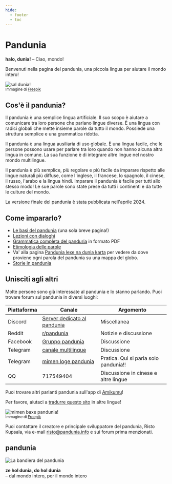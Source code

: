 ```yaml
---
hide:
  - footer
  - toc
---
```


# Pandunia

**halo, dunia!**
– Ciao, mondo!

Benvenuti nella pagina del pandunia,
una piccola lingua per aiutare il mondo intero!

![](http://www.pandunia.info/grafe/halo_dunia.png "sal dunia!")  
<small>Immagine di [Freepik](http://www.freepik.com)</small>

## Cos'è il pandunia?

Il pandunia è una semplice lingua artificiale.
Il suo scopo è aiutare a comunicare tra loro persone che parlano lingue diverse.
È una lingua con radici globali
che mette insieme parole da tutto il mondo.
Possiede una struttura semplice e una grammatica ridotta.

Il pandunia è una lingua ausiliaria di uso globale.
È una lingua facile, che le persone possono usare per parlare tra loro
quando non hanno alcuna altra lingua in comune.
La sua funzione è di integrare altre lingue nel nostro mondo multilingue.

Il pandunia è più semplice, più regolare e più facile da imparare rispetto alle lingue naturali più diffuse,
come l'inglese, il francese, lo spagnolo, il cinese, il russo, l'arabo e la lingua hindi.
Imparare il pandunia è facile per tutti allo stesso modo!
Le sue parole sono state prese da tutti i continenti e da tutte le culture del mondo.

La versione finale del pandunia è stata pubblicata nell'aprile 2024.

## Come impararlo?

- [Le basi del pandunia](I-suma.md) (una sola breve pagina!)
- [Lezioni con dialoghi](K-kurse.md)
- [Grammatica completa del panduria](pan.pdf) in formato PDF
- [Etimologia delle parole](leksaslia.md)
- Va' alla pagina
  [Pandunia lexe na dunia karta](http://www.pandunia.info/lexekarta/index.html)
  per vedere da dove proviene ogni parola del pandunia su una mappa del globo.
- [Storie in pandunia](https://www.pandunia.info/kitabe)

<!--
## Materiale su altri siti

- [Frasario](B03_baze_jumla.md)

- [Contare in pandunia](https://www.languagesandnumbers.com/how-to-count-in-pandunia/en/pandunia/) su _Of Languages and Numbers_
- [Flashcard e quiz](https://lingopolo.org/pandunia/) su _Lingopolo_
- [Fandom Wiki in pandunia](https://pandunia.fandom.com/)

## Articoli

- [Pandunia - la lingua ausiliaria veramente globale](I01_ration.md)
- [Semantica del pandunia](L02_sema.md)
- [Adattare le parole internazionali al pandunia](L02_lexe_modifikation.md)
- [Menzioni del pandunia in altre pubblicazionie](makal_tema_pandunia.md)
- [Perché mi piace il pandunia?](http://www.pandunia.info/makal/Why_do_I_like_Pandunia.pdf) - opinioni di chi lo ha imparato
-->

## Unisciti agli altri

Molte persone sono già interessate al pandunia e lo stanno parlando.
Puoi trovare forum sul pandunia in diversi luoghi:

| Piattaforma | Canale  | Argomento   |
|-------------|---------|-------------|
| Discord     | [Server dedicato al pandunia](https://discord.gg/jf5GHcHXKk) | Miscellanea |
| Reddit      | [r/pandunia](https://www.reddit.com/r/pandunia/) | Notizie e discussione |
| Facebook    | [Gruppo pandunia](http://www.facebook.com/groups/pandunia) | Discussione |
| Telegram    | [canale multilingue](https://t.me/pandunia_grupe) | Discussione |
| Telegram    | [mimen loge pandunia](https://t.me/joinchat/AAAAAENlKqzlMtGkrmf5rg) | Pratica. Qui si parla solo pandunia!! |
| QQ          | 717549404 | Discussione in cinese e altre lingue |

Puoi trovare altri parlanti pandunia sull'app di [Amikumu](https://amikumu.com/)!

Per favore, aiutaci a [tradurre questo sito](M01_trabashe.md) in altre lingue!

![](http://www.pandunia.info/grafe/mimen_baxe_pandunia.png "mimen baxe pandunia!")  
<small>Immagine di [Freepik](http://www.freepik.com)</small>

Puoi contattare il creatore e principale sviluppatore del pandunia, Risto Kupsala, via e-mail
[risto@pandunia.info](mailto:risto@pandunia.info) e sui forum prima menzionati.

## pandunia

![](http://www.pandunia.info/grafe/bandir.png "La bandiera del pandunia")

**ze hol dunia, do hol dunia**  
– dal mondo intero, per il mondo intero
